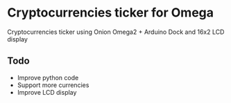 # Cryptocurrencies ticker for Omega

Cryptocurrencies ticker using Onion Omega2 + Arduino Dock and 16x2 LCD display

## Todo
* Improve python code
* Support more currencies
* Improve LCD display
